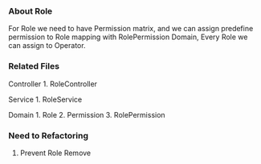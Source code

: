 ### About Role
For Role we need to have Permission matrix, and we can assign predefine permission to Role mapping with
RolePermission Domain, Every Role we can assign to Operator.


### Related Files
Controller 
    1. RoleController
        
Service
    1. RoleService
        
Domain
    1. Role
    2. Permission
    3. RolePermission
    

### Need to Refactoring
1. Prevent Role Remove
